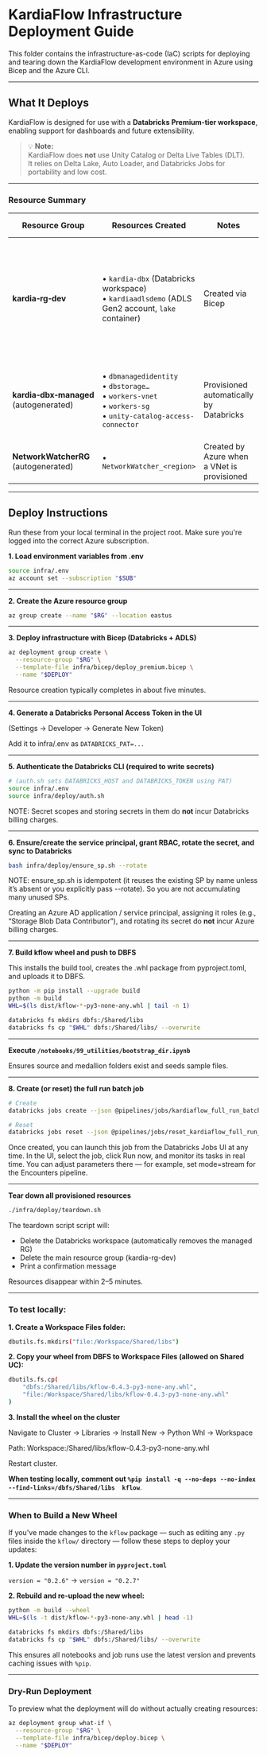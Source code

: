 # KardiaFlow Infrastructure Deployment Guide

This folder contains the infrastructure-as-code (IaC) scripts for deploying and tearing down the KardiaFlow development environment in Azure using Bicep and the Azure CLI.

---

## What It Deploys

KardiaFlow is designed for use with a **Databricks Premium-tier workspace**, enabling support for dashboards and future extensibility.

> 💡 **Note:**  
> KardiaFlow does **not** use Unity Catalog or Delta Live Tables (DLT).  
> It relies on Delta Lake, Auto Loader, and Databricks Jobs for portability and low cost.

---

### Resource Summary

| Resource Group                     | Resources Created                                                                                                   | Notes                                                                                     | Cost Guidance                                                                                                   |
|-----------------------------------|---------------------------------------------------------------------------------------------------------------------|-------------------------------------------------------------------------------------------|-----------------------------------------------------------------------------------------------------------------|
| **kardia‑rg‑dev**                 | • `kardia‑dbx` (Databricks workspace)<br>• `kardiaadlsdemo` (ADLS Gen2 account, `lake` container)                   | Created via Bicep                                                                         | • Workspace control-plane is free while clusters are off<br>• Storage billed by usage (LRS hot tier) |
| **kardia‑dbx‑managed** (autogenerated) | • `dbmanagedidentity`<br>• `dbstorage…`<br>• `workers‑vnet`<br>• `workers‑sg`<br>• `unity-catalog-access-connector` | Provisioned automatically by Databricks                                                  | • All resources are free except `dbstorage` (minimal DBFS usage)                                               |
| **NetworkWatcherRG** (autogenerated)   | • `NetworkWatcher_<region>`                                                                                         | Created by Azure when a VNet is provisioned                                              | Free                                                                                                            |

---

## Deploy Instructions

Run these from your local terminal in the project root. Make sure you're logged into the correct Azure subscription.

**1. Load environment variables from .env**

```bash
source infra/.env
az account set --subscription "$SUB"
```

---

**2. Create the Azure resource group**

```bash
az group create --name "$RG" --location eastus
```

---

**3. Deploy infrastructure with Bicep (Databricks + ADLS)**

```bash
az deployment group create \
  --resource-group "$RG" \
  --template-file infra/bicep/deploy_premium.bicep \
  --name "$DEPLOY"
```

Resource creation typically completes in about five minutes.

---

**4. Generate a Databricks Personal Access Token in the UI**

(Settings → Developer → Generate New Token)

Add it to infra/.env as ```DATABRICKS_PAT=...```

---

**5. Authenticate the Databricks CLI (required to write secrets)**

```bash
# (auth.sh sets DATABRICKS_HOST and DATABRICKS_TOKEN using PAT)
source infra/.env
source infra/deploy/auth.sh
```

NOTE: Secret scopes and storing secrets in them do **not** incur Databricks billing charges.

---

**6. Ensure/create the service principal, grant RBAC, rotate the secret, and sync to Databricks**

```bash
bash infra/deploy/ensure_sp.sh --rotate
```

NOTE:
ensure_sp.sh is idempotent (it reuses the existing SP by name unless it’s absent
or you explicitly pass --rotate). So you are not accumulating many unused SPs.

Creating an Azure AD application / service principal, assigning it roles
(e.g., “Storage Blob Data Contributor”), and rotating its secret do **not** incur
Azure billing charges.

---

**7. Build kflow wheel and push to DBFS**

This installs the build tool, creates the .whl package from pyproject.toml, and uploads it to DBFS.

```bash
python -m pip install --upgrade build
python -m build
WHL=$(ls dist/kflow-*-py3-none-any.whl | tail -n 1)

databricks fs mkdirs dbfs:/Shared/libs
databricks fs cp "$WHL" dbfs:/Shared/libs/ --overwrite
```

---

**Execute `/notebooks/99_utilities/bootstrap_dir.ipynb`**

Ensures source and medallion folders exist and seeds sample files.

---

**8. Create (or reset) the full run batch job**

```bash
# Create
databricks jobs create --json @pipelines/jobs/kardiaflow_full_run_batch.json
```

```bash
# Reset
databricks jobs reset --json @pipelines/jobs/reset_kardiaflow_full_run_batch.json
```

Once created, you can launch this job from the Databricks Jobs UI at any time. In the UI, select the job, click Run now, and monitor its tasks in real time. You can adjust parameters there — for example, set mode=stream for the Encounters pipeline.

---

**Tear down all provisioned resources**

```bash
./infra/deploy/teardown.sh
```

The teardown script script will:

- Delete the Databricks workspace (automatically removes the managed RG)
- Delete the main resource group (kardia-rg-dev)
- Print a confirmation message

Resources disappear within 2–5 minutes.

---

### To test locally:

**1. Create a Workspace Files folder:**

```bash
dbutils.fs.mkdirs("file:/Workspace/Shared/libs")
```

**2. Copy your wheel from DBFS to Workspace Files (allowed on Shared UC):**

```bash
dbutils.fs.cp(
    "dbfs:/Shared/libs/kflow-0.4.3-py3-none-any.whl",
    "file:/Workspace/Shared/libs/kflow-0.4.3-py3-none-any.whl"
)
```

**3. Install the wheel on the cluster**

Navigate to Cluster → Libraries → Install New → Python Whl → Workspace

Path: Workspace:/Shared/libs/kflow-0.4.3-py3-none-any.whl

Restart cluster.

**When testing locally, comment out `%pip install -q --no-deps --no-index --find-links=/dbfs/Shared/libs 
kflow`**.

---

### When to Build a New Wheel

If you've made changes to the `kflow` package — such as editing any `.py` files inside the `kflow/` directory — 
follow these steps to deploy your updates:

**1. Update the version number in `pyproject.toml`**

`version = "0.2.6"` → `version = "0.2.7"`

**2. Rebuild and re-upload the new wheel:**

```bash
python -m build --wheel
WHL=$(ls -t dist/kflow-*-py3-none-any.whl | head -1)

databricks fs mkdirs dbfs:/Shared/libs
databricks fs cp "$WHL" dbfs:/Shared/libs/ --overwrite
```

This ensures all notebooks and job runs use the latest version and prevents caching issues with `%pip`.

---

### Dry-Run Deployment

To preview what the deployment will do without actually creating resources:

```bash
az deployment group what-if \
  --resource-group "$RG" \
  --template-file infra/bicep/deploy.bicep \
  --name "$DEPLOY"
```
